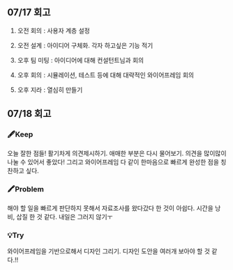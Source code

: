 ## 07/17 회고

1. 오전 회의 : 사용자 계층 설정

2. 오전 설계 : 아이디어 구체화. 각자 하고싶은 기능 적기

3. 오후 팀 미팅 : 아이디어에 대해 컨설턴트님과 회의

4. 오후 회의 : 시뮬레이션, 테스트 등에 대해 대략적인 와이어프레임 회의

5. 오후 지라 : 열심히 만들기


## 07/18 회고

### 🖋️Keep

오늘 잘한 점들! 활기차게 의견제시하기. 애매한 부분은 다시 물어보기. 의견을 많이많이 나눌 수 있어서 좋았다! 그리고 와이어프레임 다 같이 한마음으로 빠르게 완성한 점을 칭찬하고 싶다.

### 🖍️Problem

해야 할 일을 빠르게 판단하지 못해서 자료조사를 왔다갔다 한 것이 아쉽다. 시간을 낭비, 삽질 한 것 같다. 내일은 그러지 않기ㅜ

### 💡Try

와이어프레임을 기반으로해서 디자인 그리기. 디자인 도안을 여러개 보아야 할 것 같다.!!
